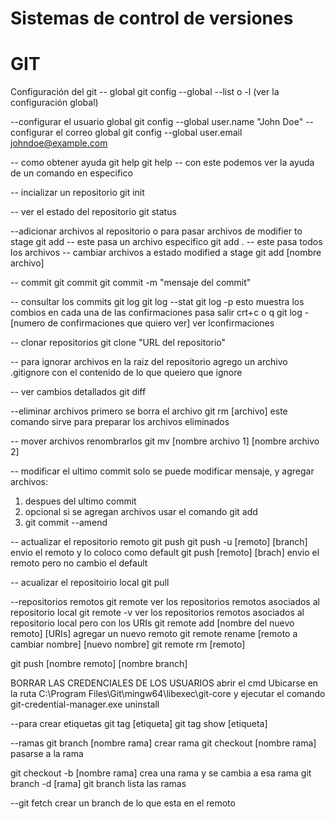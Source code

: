 # Sistemas de control de versiones
# GIT

Configuración del git
-- global
git config --global --list o -l (ver la configuración global) 

--configurar el usuario global 
git config --global user.name "John Doe"
--configurar el correo global
git config --global user.email johndoe@example.com

-- como obtener ayuda 
git help
git help <comando> -- con este podemos ver la ayuda de un comando en especifico

-- incializar un repositorio
git init

-- ver el estado del repositorio
git status

--adicionar archivos al repositorio o para pasar archivos de modifier to stage
git add <nombre archivo> -- este pasa un archivo especifico
git add . -- este pasa todos los archivos
-- cambiar archivos a estado modified a stage
git add [nombre archivo]

-- commit 
git commit
git commit -m "mensaje del commit"


-- consultar los commits
git log
git log --stat
git log -p esto muestra los combios en cada una de las confirmaciones pasa  salir crt+c o q
git log -[numero de confirmaciones que quiero ver] ver lconfirmaciones	



-- clonar repositorios
git clone "URL del repositorio"

-- para ignorar archivos en la raiz del repositorio agrego un archivo .gitignore con el contenido de lo que queiero que ignore

-- ver cambios detallados
git diff

--eliminar archivos
primero se borra el archivo
git rm [archivo] este comando sirve para preparar los archivos eliminados

-- mover archivos renombrarlos
git mv [nombre archivo 1] [nombre archivo 2]


-- modificar el ultimo commit solo se puede modificar mensaje, y agregar archivos:
1. despues del ultimo commit
2. opcional si se agregan archivos usar el comando git add
3. git commit --amend



-- actualizar el repositorio remoto
git push
git push -u [remoto] [branch] envio el remoto y lo coloco como default
git push [remoto] [brach] envio el remoto pero no cambio el default


-- acualizar el repositoirio local
git pull

--repositorios remotos
git remote ver los repositorios remotos asociados al repositorio local
git remote -v ver los repositorios remotos asociados al repositorio local pero con los URIs
git remote add [nombre del nuevo remoto] [URIs] agregar un nuevo remoto
git remote rename [remoto a cambiar nombre] [nuevo nombre]
git remote rm [remoto]

git push [nombre remoto] [nombre branch]


BORRAR LAS CREDENCIALES DE LOS USUARIOS abrir el cmd Ubicarse en la ruta C:\Program Files\Git\mingw64\libexec\git-core y ejecutar el comando git-credential-manager.exe uninstall


--para crear etiquetas
git tag [etiqueta]
git tag show [etiqueta]

--ramas
git branch [nombre rama] crear rama
git checkout [nombre rama] pasarse a la rama

git checkout -b [nombre rama] crea una rama y se cambia a esa rama
git branch -d [rama]
git branch lista las ramas











--git fetch
crear un branch de lo que esta en el remoto



